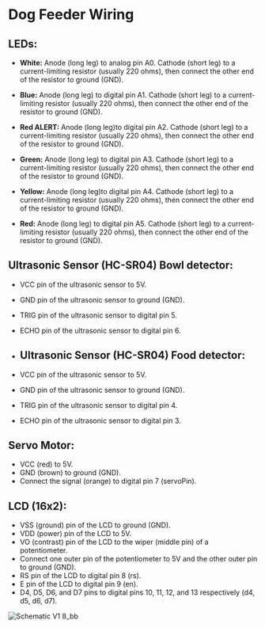 # Dog Feeder Wiring


## LEDs:

 - **White:**
Anode (long leg) to analog pin A0.
Cathode (short leg) to a current-limiting resistor (usually 220 ohms), then connect the other end of the resistor to ground (GND).

 - **Blue:**
Anode (long leg) to digital pin A1.
Cathode (short leg) to a current-limiting resistor (usually 220 ohms), then connect the other end of the resistor to ground (GND).

 - **Red ALERT:**
Anode (long leg)to digital pin A2.
Cathode (short leg) to a current-limiting resistor (usually 220 ohms), then connect the other end of the resistor to ground (GND).
- **Green:**
Anode (long leg) to digital pin A3.
Cathode (short leg) to a current-limiting resistor (usually 220 ohms), then connect the other end of the resistor to ground (GND).

- **Yellow:**
Anode (long leg)to digital pin A4.
Cathode (short leg) to a current-limiting resistor (usually 220 ohms), then connect the other end of the resistor to ground (GND).

 - **Red:**
Anode (long leg) to digital pin A5.
Cathode (short leg) to a current-limiting resistor (usually 220 ohms), then connect the other end of the resistor to ground (GND).


## Ultrasonic Sensor (HC-SR04) Bowl detector:
- VCC pin of the ultrasonic sensor to 5V.
- GND pin of the ultrasonic sensor to ground (GND).
- TRIG pin of the ultrasonic sensor to digital pin 5.
- ECHO pin of the ultrasonic sensor to digital pin 6.

- ## Ultrasonic Sensor (HC-SR04) Food detector:
- VCC pin of the ultrasonic sensor to 5V.
- GND pin of the ultrasonic sensor to ground (GND).
- TRIG pin of the ultrasonic sensor to digital pin 4.
- ECHO pin of the ultrasonic sensor to digital pin 3.

## Servo Motor:
 - VCC (red) to 5V.
 - GND (brown) to ground (GND).
 - Connect the signal (orange) to digital pin 7 (servoPin).

## LCD (16x2):
 - VSS (ground) pin of the LCD to ground (GND).
 - VDD (power) pin of the LCD to 5V.
 - VO (contrast) pin of the LCD to the wiper (middle pin) of a potentiometer.
 - Connect one outer pin of the potentiometer to 5V and the other outer pin to ground (GND).
 - RS pin of the LCD to digital pin 8 (rs).
 - E pin of the LCD to digital pin 9 (en).
 - D4, D5, D6, and D7 pins to digital pins 10, 11, 12, and 13 respectively (d4, d5, d6, d7).



![Schematic V1 8_bb](https://github.com/ivanprea/dogFeeder/assets/78477048/1ba52478-f6a7-4ee3-aa41-5400d878e00f)


